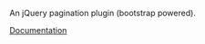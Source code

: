An jQuery pagination plugin (bootstrap powered).

[Documentation](http://esimakin.github.io/twbs-pagination/)